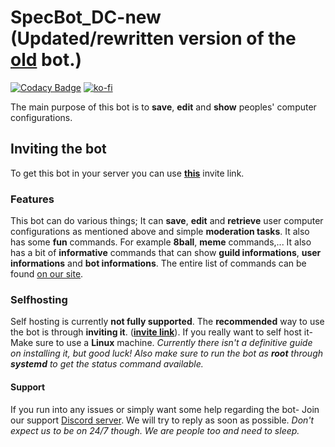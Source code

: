 # SpecBot_DC-new (Updated/rewritten version of the [old](https://github.com/JaxTheWolf/SpecBot_DC) bot.)
[![Codacy Badge](https://app.codacy.com/project/badge/Grade/09f2efb0250d4dedb8074f7c5f48c080)](https://www.codacy.com/manual/JaxTheWolf/SpecBot_DC-new?utm_source=github.com&amp;utm_medium=referral&amp;utm_content=JaxTheWolf/SpecBot_DC-new&amp;utm_campaign=Badge_Grade)
[![ko-fi](https://www.ko-fi.com/img/donate_sm.png)](https://ko-fi.com/R5R1ON5V)

The main purpose of this bot is to __save__, __edit__ and __show__ peoples' computer configurations.

## Inviting the bot
To get this bot in your server you can use [__this__](https://discordapp.com/api/oauth2/authorize?client_id=550391627961860098&permissions=53603398&scope=bot) invite link.

### Features
This bot can do various things; It can __save__, __edit__ and __retrieve__ user computer configurations as mentioned above and simple __moderation tasks__. It also has some __fun__ commands. For example __8ball__, __meme__ commands,... It also has a bit of __informative__ commands that can show __guild informations__, __user informations__ and __bot informations__. The entire list of commands can be found [on our site](https://jaxthewolf.github.io/SpecBot_DC/).

### Selfhosting
Self hosting is currently __not fully supported__. The __recommended__ way to use the bot is through __inviting it__. ([__invite link__](https://discordapp.com/api/oauth2/authorize?client_id=550391627961860098&permissions=53603398&scope=bot)). If you really want to self host it- Make sure to use a __Linux__ machine. _Currently there isn't a definitive guide on installing it, but good luck! Also make sure to run the bot as __root__ through __systemd__ to get the status command available._

#### Support
If you run into any issues or simply want some help regarding the bot- Join our support [Discord server]( https://discord.gg/uWDYDam). We will try to reply as soon as possible. _Don't expect us to be on 24/7 though. We are people too and need to sleep._